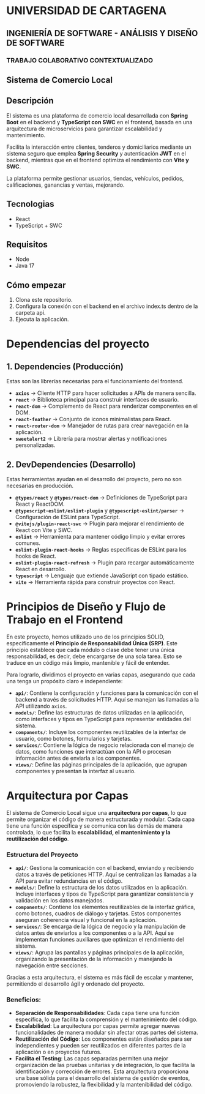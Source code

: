 # UNIVERSIDAD DE CARTAGENA
## INGENIERÍA DE SOFTWARE - ANÁLISIS Y DISEÑO DE SOFTWARE
### TRABAJO COLABORATIVO CONTEXTUALIZADO

## Sistema de Comercio Local

## Descripción

El sistema es una plataforma de comercio local desarrollada con **Spring Boot** en el backend y **TypeScript con SWC** en el frontend, basada en una arquitectura de microservicios para garantizar escalabilidad y mantenimiento.  

Facilita la interacción entre clientes, tenderos y domiciliarios mediante un sistema seguro que emplea **Spring Security** y autenticación **JWT** en el backend, mientras que en el frontend optimiza el rendimiento con **Vite y SWC**.  

La plataforma permite gestionar usuarios, tiendas, vehículos, pedidos, calificaciones, ganancias y ventas, mejorando.

## Tecnologias
- React
- TypeScript + SWC

## Requisitos
-   Node
-   Java 17

## Cómo empezar
1. Clona este repositorio.
2. Configura la conexión con el backend en el archivo index.ts dentro de la carpeta api. 
3. Ejecuta la aplicación.


# Dependencias del proyecto

## 1. Dependencies (Producción)  
Estas son las librerías necesarias para el funcionamiento del frontend.  

- **`axios`** → Cliente HTTP para hacer solicitudes a APIs de manera sencilla.  
- **`react`** → Biblioteca principal para construir interfaces de usuario.  
- **`react-dom`** → Complemento de React para renderizar componentes en el DOM.  
- **`react-feather`** → Conjunto de iconos minimalistas para React.  
- **`react-router-dom`** → Manejador de rutas para crear navegación en la aplicación.  
- **`sweetalert2`** → Librería para mostrar alertas y notificaciones personalizadas.  


## 2. DevDependencies (Desarrollo)  
Estas herramientas ayudan en el desarrollo del proyecto, pero no son necesarias en producción.  

- **`@types/react`** y **`@types/react-dom`** → Definiciones de TypeScript para React y ReactDOM.  
- **`@typescript-eslint/eslint-plugin`** y **`@typescript-eslint/parser`** → Configuración de ESLint para TypeScript.  
- **`@vitejs/plugin-react-swc`** → Plugin para mejorar el rendimiento de React con Vite y SWC.  
- **`eslint`** → Herramienta para mantener código limpio y evitar errores comunes.  
- **`eslint-plugin-react-hooks`** → Reglas específicas de ESLint para los hooks de React.  
- **`eslint-plugin-react-refresh`** → Plugin para recargar automáticamente React en desarrollo.  
- **`typescript`** → Lenguaje que extiende JavaScript con tipado estático.  
- **`vite`** → Herramienta rápida para construir proyectos con React.


# Principios de Diseño y Flujo de Trabajo en el Frontend  

En este proyecto, hemos utilizado uno de los principios SOLID, específicamente el **Principio de Responsabilidad Única (SRP)**. Este principio establece que cada módulo o clase debe tener una única responsabilidad, es decir, debe encargarse de una sola tarea. Esto se traduce en un código más limpio, mantenible y fácil de entender.  

Para lograrlo, dividimos el proyecto en varias capas, asegurando que cada una tenga un propósito claro e independiente:  

- **`api/`**: Contiene la configuración y funciones para la comunicación con el backend a través de solicitudes HTTP. Aquí se manejan las llamadas a la API utilizando `axios`.  
- **`models/`**: Define las estructuras de datos utilizadas en la aplicación, como interfaces y tipos en TypeScript para representar entidades del sistema.  
- **`components/`**: Incluye los componentes reutilizables de la interfaz de usuario, como botones, formularios y tarjetas.  
- **`services/`**: Contiene la lógica de negocio relacionada con el manejo de datos, como funciones que interactúan con la API o procesan información antes de enviarla a los componentes.  
- **`views/`**: Define las páginas principales de la aplicación, que agrupan componentes y presentan la interfaz al usuario.  


 # Arquitectura por Capas  

El sistema de Comercio Local sigue una **arquitectura por capas**, lo que permite organizar el código de manera estructurada y modular. Cada capa tiene una función específica y se comunica con las demás de manera controlada, lo que facilita la **escalabilidad, el mantenimiento y la reutilización del código**.  

### Estructura del Proyecto  

- **`api/`**: Gestiona la comunicación con el backend, enviando y recibiendo datos a través de peticiones HTTP. Aquí se centralizan las llamadas a la API para evitar redundancias en el código.  
- **`models/`**: Define la estructura de los datos utilizados en la aplicación. Incluye interfaces y tipos de TypeScript para garantizar consistencia y validación en los datos manejados.  
- **`components/`**: Contiene los elementos reutilizables de la interfaz gráfica, como botones, cuadros de diálogo y tarjetas. Estos componentes aseguran coherencia visual y funcional en la aplicación.  
- **`services/`**: Se encarga de la lógica de negocio y la manipulación de datos antes de enviarlos a los componentes o a la API. Aquí se implementan funciones auxiliares que optimizan el rendimiento del sistema.  
- **`views/`**: Agrupa las pantallas y páginas principales de la aplicación, organizando la presentación de la información y manejando la navegación entre secciones.  

Gracias a esta arquitectura, el sistema es más fácil de escalar y mantener, permitiendo el desarrollo ágil y ordenado del proyecto.  


### Beneficios: 
- **Separación de Responsabilidades**: Cada capa tiene una función específica, lo que facilita la comprensión y el mantenimiento del código. 
- **Escalabilidad**: La arquitectura por capas permite agregar nuevas funcionalidades de manera modular sin afectar otras partes del sistema. 
- **Reutilización del Código**: Los componentes están diseñados para ser independientes y pueden ser reutilizados en diferentes partes de la aplicación o en proyectos futuros. 
- **Facilita el Testing**: Las capas separadas permiten una mejor organización de las pruebas unitarias y de integración, lo que facilita la identificación y corrección de errores. Esta arquitectura proporciona una base sólida para el desarrollo del sistema de gestión de eventos, promoviendo la robustez, la flexibilidad y la mantenibilidad del código.
 



